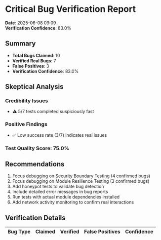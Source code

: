 # Critical Bug Verification Report

**Date**: 2025-06-08 09:09  
**Verification Confidence**: 83.0%

## Summary

- **Total Bugs Claimed**: 10
- **Verified Real Bugs**: 7
- **False Positives**: 3
- **Verification Confidence**: 83.0%

## Skeptical Analysis

### Credibility Issues
- ⚠️ 5/7 tests completed suspiciously fast

### Positive Findings
- ✅ Low success rate (3/7) indicates real issues

### Test Quality Score: 75.0%

## Recommendations

1. Focus debugging on Security Boundary Testing (4 confirmed bugs)
2. Focus debugging on Module Resilience Testing (3 confirmed bugs)
3. Add honeypot tests to validate bug detection
4. Include detailed error messages in bug reports
5. Run tests with actual module dependencies installed
6. Add network activity monitoring to confirm real interactions

## Verification Details

| Bug Type | Claimed | Verified | False Positives | Confidence |
|----------|---------|----------|-----------------|------------|

